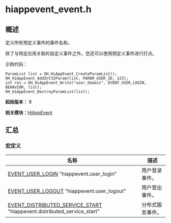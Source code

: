 # hiappevent_event.h


## 概述

定义所有预定义事件的事件名称。

除了与特定应用关联的自定义事件之外，您还可以使用预定义事件进行打点。

示例代码：

```
ParamList list = OH_HiAppEvent_CreateParamList();
OH_HiAppEvent_AddInt32Param(list, PARAM_USER_ID, 123);
int res = OH_HiAppEvent_Write("user_domain", EVENT_USER_LOGIN, BEHAVIOR, list);
OH_HiAppEvent_DestroyParamList(list);
```

**起始版本：** 8

**相关模块：**[HiAppEvent](_hi_app_event.md)


## 汇总


### 宏定义

| 名称 | 描述 | 
| -------- | -------- |
| [EVENT_USER_LOGIN](_hi_app_event.md#event_user_login)   "hiappevent.user_login" | 用户登录事件。 | 
| [EVENT_USER_LOGOUT](_hi_app_event.md#event_user_logout)   "hiappevent.user_logout" | 用户登出事件。 | 
| [EVENT_DISTRIBUTED_SERVICE_START](_hi_app_event.md#event_distributed_service_start)   "hiappevent.distributed_service_start" | 分布式服务事件。 | 
